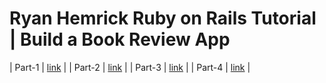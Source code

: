 # Ryan Hemrick Ruby on Rails Tutorial | Build a Book Review App


| Part-1 | [link](https://www.youtube.com/watch?v=AMai9EZesXY)  |
| Part-2 | [link](https://www.youtube.com/watch?v=lXnK4foYtCk&t=2704s)  |
| Part-3 | [link](https://www.youtube.com/watch?v=zeCp6IzOrpk)  |
| Part-4 | [link](https://www.youtube.com/watch?v=wOIQDO1yF80&t=2116ss)  |
